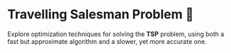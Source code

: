 # Travelling Salesman Problem &#128681;

Explore optimization techniques for solving the **TSP** problem, using both a fast but approximate algorithm and a slower, yet more accurate one.